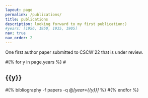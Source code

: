 ```yaml
---
layout: page
permalink: /publications/
title: publications
description: looking forward to my first publication:)
#years: [1956, 1950, 1935, 1905]
nav: true
nav_order: 2
---
```

<!-- _pages/publications.md -->
<div class="publications">
  
One first author paper submitted to CSCW'22 that is under review. 

#{% for y in page.years %}
  #<h2 class="year">{{y}}</h2>
  #{% bibliography -f papers -q @*[year={{y}}]* %}
#{% endfor %}

</div>

